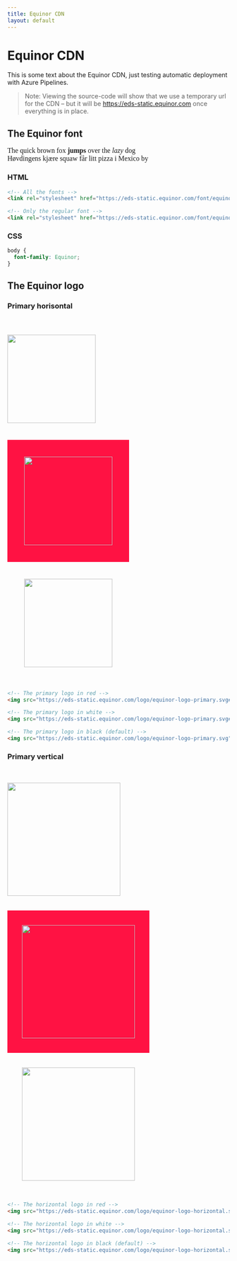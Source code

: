 ```yaml
---
title: Equinor CDN
layout: default
---
```


# Equinor CDN

This is some text about the Equinor CDN, just testing automatic deployment with Azure Pipelines.

> Note: Viewing the source-code will show that we use a temporary url for the CDN – but it will be https://eds-static.equinor.com once everything is in place.

## The Equinor font

<div style="font-family: Equinor; font-size: 1.125em">
  <p>The quick brown fox <strong>jumps</strong> over the <em>lazy</em> dog<br />
  Høvdingens kjære squaw får litt pizza i Mexico by</p>
</div>

### HTML

```html
<!-- All the fonts -->
<link rel="stylesheet" href="https://eds-static.equinor.com/font/equinor-font.css" />

<!-- Only the regular font -->
<link rel="stylesheet" href="https://eds-static.equinor.com/font/equinor-regular.css" />
```

### CSS

```css
body {
  font-family: Equinor;
}
```

## The Equinor logo

### Primary horisontal

<img src="https://eds-static.equinor.com/logo/equinor-logo-primary.svg#red" style="width: 200px; margin: 38px; margin-left: 0;" />

<div style="background-color: #ff1243; display: inline-block">
  <img src="https://eds-static.equinor.com/logo/equinor-logo-primary.svg#white" style="width: 200px; margin: 38px; background-color: transparent" />
</div>

<img src="https://eds-static.equinor.com/logo/equinor-logo-primary.svg" style="width: 200px; margin: 38px;" />

```html
<!-- The primary logo in red -->
<img src="https://eds-static.equinor.com/logo/equinor-logo-primary.svg#red" style="width: 200px; margin: 38px;" />

<!-- The primary logo in white -->
<img src="https://eds-static.equinor.com/logo/equinor-logo-primary.svg#white" style="width: 200px; margin: 38px;" />

<!-- The primary logo in black (default) -->
<img src="https://eds-static.equinor.com/logo/equinor-logo-primary.svg" style="width: 200px; margin: 38px" />
```

### Primary vertical

<img src="https://eds-static.equinor.com/logo/equinor-logo-horizontal.svg#red" style="width: 256px; margin: 33px; margin-left: 0;" />

<div style="background-color: #ff1243; display: inline-block">
  <img src="https://eds-static.equinor.com/logo/equinor-logo-horizontal.svg#white" style="width: 256px; margin: 33px; background-color: transparent" />
</div>

<img src="https://eds-static.equinor.com/logo/equinor-logo-horizontal.svg" style="width: 256px; margin: 33px;" />


```html
<!-- The horizontal logo in red -->
<img src="https://eds-static.equinor.com/logo/equinor-logo-horizontal.svg#red" style="width: 256px; margin: 33px;" />

<!-- The horizontal logo in white -->
<img src="https://eds-static.equinor.com/logo/equinor-logo-horizontal.svg#white" style="width: 256px; margin: 33px;" />

<!-- The horizontal logo in black (default) -->
<img src="https://eds-static.equinor.com/logo/equinor-logo-horizontal.svg" style="width: 256px; margin: 33px" />
```
